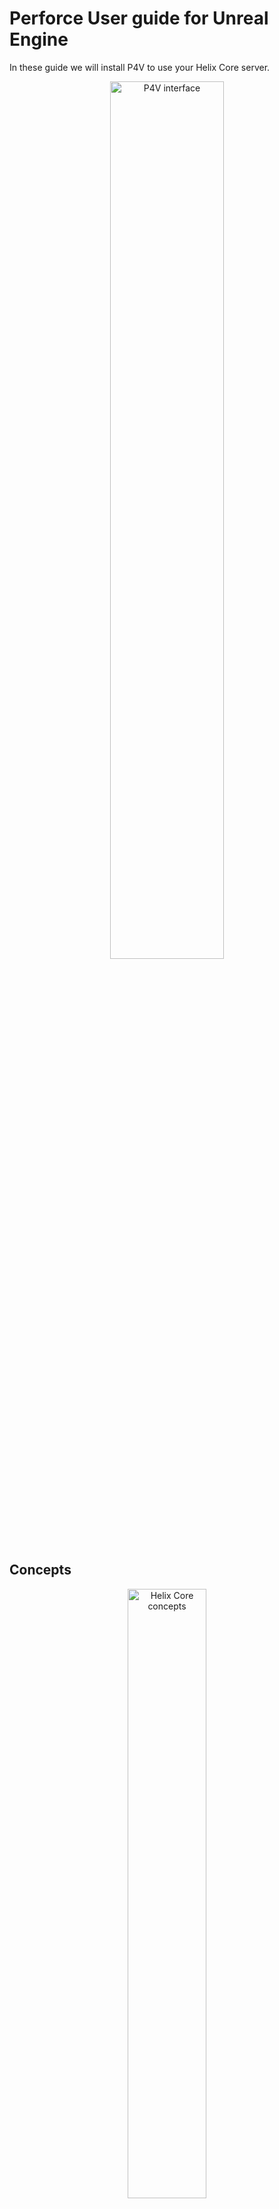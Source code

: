 # Perforce User guide for Unreal Engine

In these guide we will install P4V to use your Helix Core server.

<p align="center"><img width="60%" src="assets/helix-core/home-page.webp" alt="P4V interface"></p>

## Concepts

<p align="center"><img width="50%" src="assets/helix-core/0-helix-concept.PNG" alt="Helix Core concepts"></p>

## Installation

### P4V

1. Download and install [P4V](https://www.perforce.com/downloads/helix-visual-client-p4v).

2. In P4V, enter the address given by your Helix Core Server administrator in the Server label.

3. Enter your username which is the first letter of your first name, and your full last name (for example, if your name is John Doe, il will be jdoe).

   <p align="center"><img width="50%" src="assets/helix-core/1-login.PNG" alt="Login window"></p>

4. Click on OK, then this prompt will appear :

   <p align="center"><img width="40%" src="assets/helix-core/2-unicode.PNG" alt="Unicode selection window"></p>

   Choose `Unicode (UTF-8)` then valid.

5. A Window or a web page will be displayed, enter your credentials (email and password).

6. Now, you can see P4V interface.

   <p align="center"><img width="70%" src="assets/helix-core/3-p4v-interface.PNG" alt="P4V Interfaces"></p>

It has 3 main pane :

* **Toolbar** : Provides quick access to a subset of actions and tools available from the menu bar. To get information about a toolbar item or other object in P4V, move the mouse pointer over the object. P4V displays a small window (tooltip) containing status or explanatory information about the object. P4V makes extensive use of tooltips.

* **Left pane** : Includes the following tabs:
  * **Depot Tree** : Shows all of the files in the depot.
  * **Workspace Tree** : Shows the files on your computer, including files that are not in the depot

* **Right pane** : Contains tabs for working with changelists, labels, workspaces, users, jobs, streams, and branches.

### Get the project

1. In P4V, create a new workspace with Connection > New Workspace.
2. Change the workspace to follow a convention : username_stream-name (e.g jdoe_main or jdoe_arts).
3. Choose the folder on which the files will be put in workspace root.
4. For the stream, select Browse and pick //<YOUR_PROJECT_NAME>/main.

   <p align="center"><img width="50%" src="assets/helix-core/4-workspace-creation.PNG" alt="Create a Workspace"></p>

5. Go to Advanced, enable `Rmdir` and select `Revert unchanged files` in `On submit` dropdown.

   <p align="center"><img width="50%" src="assets/helix-core/5-workspace-settings.PNG" alt="Configure Workspace"></p>

6. Press OK.
7. On the left pane, click on `Workspace` tab and select the folder. Then, click of the big `Get Latest` button on the top toolbar.

   You now have the last version of the project.

8. Open a terminal and type :

   ```bash
   p4 set P4IGNORE=.p4ignore.txt
   ```

## Configuration

### Configuration with Unreal Engine

1. Go to your working directory and open the .uproject.

2. At the bottom right corner, click on Revision Control > Connect to Revision Control.

3. In provider, select Perforce.

4. Most of the info should autocomplete (if not, enter same info as for P4V).

5. You should see your newly created workforce in the `Available workspaces` dropdown. Select it.

6. Click `Accept Settings`. Now perforce integration is activated.

7. In File > Editor Preferences, search and enable `Automatically Checkout on Asset Modification`.

## Usage

:warning: Always open P4V before opening your project, because it will refresh all files states (locked, outdated...).

## Get Latest Version

1. In Unreal Engine, right click on the `Content` folder

### Submit a changelist

1. Create a new Blueprint and save it. A green sum sign appear on the new Blueprint meaning it's mark for add.

   <p align="center"><img width="10%" src="assets/helix-core/6-mark-for-add.PNG" alt="Mark for add icon"></p>

2. At the bottom right corner, click on Revision Control > Submit Content. This window will be displayed :

   <p align="center"><img width="60%" src="assets/helix-core/7-submit-content.PNG" alt="Submit content"></p>

3. After setting a description, you just need to click on `Submit`.

## Glossary

| Notion            | Git notion | Definition                                                                                                                    |
| ----------------- | ---------- | ----------------------------------------------------------------------------------------------------------------------------- |
| Depot             | Repository | A file repository hosted by server.                                                                                           |
| Workspace         | NA         | Folders or directories on your workstation where you work on revisions of files that are managed by the Helix Core server.    |
| Check out         | git add    | To designate one or more files, or a stream, for edit.                                                                        |
| Stream            | git branch | A "branch" with built-in rules that determines what changes should be propagated and in what order they should be propagated. |
| Get Latest / Sync | git pull   | To copy a file revision (or set of file revisions) from the Helix server depot to a client workspace.                         |
| Submit            | git push   | To send a pending change list into the Helix server depot for processing.                                                     |
| Change list       | commit     | A list of files, their version numbers, the changes made to the files, and a description of the changes made.                 |
| Revision          | NA         | File version.                                                                                                                 |
| Revert            | git revert | To discard the changes you have made to a file in the client workspace before a submit.                                       |
| Shelve            | git stash  | The process of temporarily storing files in the Helix server without checking in a changelist.                                |

## References

* [P4V User guide](https://www.perforce.com/manuals/p4v/p4v.pdf)
